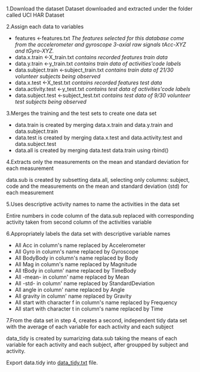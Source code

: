 1.Download the dataset
   Dataset downloaded and extracted under the folder called UCI HAR Dataset

2.Assign each data to variables
  - features <-features.txt
    *The features selected for this database come from the accelerometer and gyroscope 3-axial raw signals tAcc-XYZ        and tGyro-XYZ.*
  - data.x.train <-X_train.txt
  *contains recorded features train data*
  - data.y.train <-y_train.txt
  *contains train data of activities'code labels*
  - data.subject.train <-subject_train.txt
  *contains train data of 21/30 volunteer subjects being observed*
  - data.x.test <-X_test.txt
  *contains recorded features test data*
  - data.activity.test <-y_test.txt
  *contains test data of activities'code labels*
  - data.subject.test <-subject_test.txt
  *contains test data of 9/30 volunteer test subjects being observed*

3.Merges the training and the test sets to create one data set
  - data.train is created by merging  data.x.train and data.y.train and data.subject.train
  - data.test is created by merging data.x.test and data.activity.test and data.subject.test
  - data.all  is created by merging data.test data.train using rbind()

4.Extracts only the measurements on the mean and standard deviation for each measurement

   data.sub is created by subsetting data.all, selecting only columns: subject, code and the measurements on the mean and standard deviation (std) for each measurement

5.Uses descriptive activity names to name the activities in the data set

   Entire numbers in code column of the data.sub replaced with corresponding activity taken from second column of the activities variable

6.Appropriately labels the data set with descriptive variable names
  - All Acc in column's name replaced by Accelerometer
  - All Gyro in column's name replaced by Gyroscope
  - All BodyBody in column's name replaced by Body
  - All Mag in column's name replaced by Magnitude
  - All tBody in column' name replaced by TimeBody
  - All -mean- in column' name replaced by Mean
  - All -std- in column' name replaced by StandardDeviation
  - All angle in column' name replaced by Angle
  - All gravity in column' name replaced by Gravity
  - All start with character f in column's name replaced by Frequency
  - All start with character t in column's name replaced by Time

7.From the data set in step 4, creates a second, independent tidy data set with the average of each variable for each activity and each subject

   data_tidy is created by sumarizing data.sub taking the means of each variable for each activity and each subject, after groupped by subject and activity.
  
   Export data.tidy into [data_tidy.txt](https://github.com/Jerinrose/Cleaning_data_dscourse/blob/master/data_tidy.txt) file.
